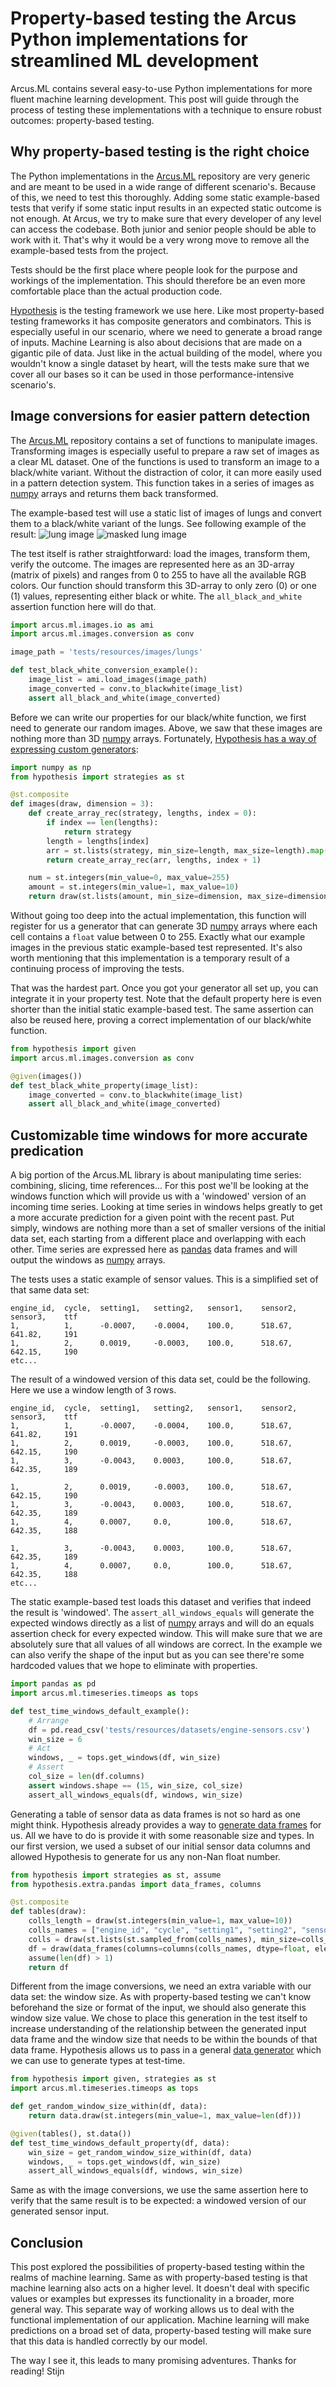 # Property-based testing the Arcus Python implementations for streamlined ML development
Arcus.ML contains several easy-to-use Python implementations for more fluent machine learning development. This post will guide through the process of testing these implementations with a technique to ensure robust outcomes: property-based testing.

## Why property-based testing is the right choice
The Python implementations in the [Arcus.ML](https://machine-learning.arcus-azure.net/) repository are very generic and are meant to be used in a wide range of different scenario's. Because of this, we need to test this thoroughly. Adding some static example-based tests that verify if some static input results in an expected static outcome is not enough. At Arcus, we try to make sure that every developer of any level can access the codebase. Both junior and senior people should be able to work with it. That's why it would be a very wrong move to remove all the example-based tests from the project.

Tests should be the first place where people look for the purpose and workings of the implementation. This should therefore be an even more comfortable place than the actual production code.

[Hypothesis](https://hypothesis.readthedocs.io/en/latest/) is the testing framework we use here. Like most property-based testing frameworks it has composite generators and combinators. This is especially useful in our scenario, where we need to generate a broad range of inputs. Machine Learning is also about decisions that are made on a gigantic pile of data. Just like in the actual building of the model, where you wouldn't know a single dataset by heart, will the tests make sure that we cover all our bases so it can be used in those performance-intensive scenario's. 

## Image conversions for easier pattern detection
The [Arcus.ML](https://machine-learning.arcus-azure.net/) repository contains a set of functions to manipulate images. Transforming images is especially useful to prepare a raw set of images as a clear ML dataset. One of the functions is used to transform an image to a black/white variant. Without the distraction of color, it can more easily used in a pattern detection system. This function takes in a series of images as [numpy](https://numpy.org/doc/stable/user/absolute_beginners.html) arrays and returns them back transformed.

The example-based test will use a static list of images of lungs and convert them to a black/white variant of the lungs. See following example of the result:
![lung image](img/CHNCXR_0001_0.png)
![masked lung image](img/CHNCXR_0001_0_mask.png)

The test itself is rather straightforward: load the images, transform them, verify the outcome. The images are represented here as an 3D-array (matrix of pixels) and ranges from 0 to 255 to have all the available RGB colors. Our function should transform this 3D-array to only zero (0) or one (1) values, representing either black or white. The `all_black_and_white` assertion function here will do that.

```python
import arcus.ml.images.io as ami
import arcus.ml.images.conversion as conv

image_path = 'tests/resources/images/lungs'

def test_black_white_conversion_example():
    image_list = ami.load_images(image_path)
    image_converted = conv.to_blackwhite(image_list)
    assert all_black_and_white(image_converted)
```

Before we can write our properties for our black/white function, we first need to generate our random images. Above, we saw that these images are nothing more than 3D [numpy](https://numpy.org/doc/stable/user/absolute_beginners.html) arrays. Fortunately, [Hypothesis has a way of expressing custom generators](https://hypothesis.readthedocs.io/en/latest/data.html#composite-strategies):

```python
import numpy as np
from hypothesis import strategies as st

@st.composite
def images(draw, dimension = 3):
    def create_array_rec(strategy, lengths, index = 0):
        if index == len(lengths):
            return strategy
        length = lengths[index]
        arr = st.lists(strategy, min_size=length, max_size=length).map(lambda x : np.array(x))
        return create_array_rec(arr, lengths, index + 1)

    num = st.integers(min_value=0, max_value=255)
    amount = st.integers(min_value=1, max_value=10)
    return draw(st.lists(amount, min_size=dimension, max_size=dimension).flatmap(lambda lengths : create_array_rec(num, lengths)))
```

Without going too deep into the actual implementation, this function will register for us a generator that can generate 3D [numpy](https://numpy.org/doc/stable/user/absolute_beginners.html) arrays where each cell contains a `float` value between 0 to 255. Exactly what our example images in the previous static example-based test represented. It's also worth mentioning that this implementation is a temporary result of a continuing process of improving the tests.

That was the hardest part. Once you got your generator all set up, you can integrate it in your property test. Note that the default property here is even shorter than the initial static example-based test. The same assertion can also be reused here, proving a correct implementation of our black/white function.

```python
from hypothesis import given
import arcus.ml.images.conversion as conv

@given(images())
def test_black_white_property(image_list):
    image_converted = conv.to_blackwhite(image_list)
    assert all_black_and_white(image_converted)
```

## Customizable time windows for more accurate predication
A big portion of the Arcus.ML library is about manipulating time series: combining, slicing, time references... For this post we'll be looking at the windows function which will provide us with a 'windowed' version of an incoming time series. Looking at time series in windows helps greatly to get a more accurate prediction for a given point with the recent past. Put simply, windows are nothing more than a set of smaller versions of the initial data set, each starting from a different place and overlapping with each other. Time series are expressed here as [pandas](https://pandas.pydata.org/docs/getting_started/index.html#getting-started) data frames and will output the windows as [numpy](https://numpy.org/doc/stable/user/absolute_beginners.html) arrays. 

The tests uses a static example of sensor values. This is a simplified set of that same data set:
```
engine_id,  cycle,  setting1,   setting2,   sensor1,    sensor2,    sensor3,    ttf
1,          1,      -0.0007,    -0.0004,    100.0,      518.67,     641.82,     191
1,          2,      0.0019,     -0.0003,    100.0,      518.67,     642.15,     190
etc...
```

The result of a windowed version of this data set, could be the following. Here we use a window length of 3 rows.
```
engine_id,  cycle,  setting1,   setting2,   sensor1,    sensor2,    sensor3,    ttf
1,          1,      -0.0007,    -0.0004,    100.0,      518.67,     641.82,     191
1,          2,      0.0019,     -0.0003,    100.0,      518.67,     642.15,     190
1,          3,      -0.0043,    0.0003,     100.0,      518.67,     642.35,     189

1,          2,      0.0019,     -0.0003,    100.0,      518.67,     642.15,     190
1,          3,      -0.0043,    0.0003,     100.0,      518.67,     642.35,     189
1,          4,      0.0007,     0.0,        100.0,      518.67,     642.35,     188

1,          3,      -0.0043,    0.0003,     100.0,      518.67,     642.35,     189
1,          4,      0.0007,     0.0,        100.0,      518.67,     642.35,     188
etc...
```

The static example-based test loads this dataset and verifies that indeed the result is 'windowed'. The `assert_all_windows_equals` will generate the expected windows directly as a list of [numpy](https://numpy.org/doc/stable/user/absolute_beginners.html) arrays and will do an equals assertion check for every expected window. This will make sure that we are absolutely sure that all values of all windows are correct. In the example we can also verify the shape of the input but as you can see there're some hardcoded values that we hope to eliminate with properties.

```python
import pandas as pd 
import arcus.ml.timeseries.timeops as tops

def test_time_windows_default_example():
    # Arrange
    df = pd.read_csv('tests/resources/datasets/engine-sensors.csv') 
    win_size = 6
    # Act
    windows, _ = tops.get_windows(df, win_size)
    # Assert
    col_size = len(df.columns)
    assert windows.shape == (15, win_size, col_size)
    assert_all_windows_equals(df, windows, win_size)
```

Generating a table of sensor data as data frames is not so hard as one might think. Hypothesis already provides a way to [generate data frames](https://hypothesis.readthedocs.io/en/latest/numpy.html?highlight=dataframe#hypothesis.extra.pandas.data_frames) for us. All we have to do is provide it with some reasonable size and types. In our first version, we used a subset of our initial sensor data columns and allowed Hypothesis to generate for us any non-Nan float number.

```python
from hypothesis import strategies as st, assume
from hypothesis.extra.pandas import data_frames, columns

@st.composite
def tables(draw):
    colls_length = draw(st.integers(min_value=1, max_value=10))
    colls_names = ["engine_id", "cycle", "setting1", "setting2", "sensor4", "seonsor4", "sensor10"]
    colls = draw(st.lists(st.sampled_from(colls_names), min_size=colls_length, max_size=colls_length))
    df = draw(data_frames(columns=columns(colls_names, dtype=float, elements=st.floats(allow_nan=False))))
    assume(len(df) > 1)
    return df
```

Different from the image conversions, we need an extra variable with our data set: the window size. As with property-based testing we can't know beforehand the size or format of the input, we should also generate this window size value. We chose to place this generation in the test itself to increase understanding of the relationship between the generated input data frame and the window size that needs to be within the bounds of that data frame. Hypothesis allows us to pass in a general [data generator](https://hypothesis.readthedocs.io/en/latest/data.html#drawing-interactively-in-tests) which we can use to generate types at test-time.

```python
from hypothesis import given, strategies as st
import arcus.ml.timeseries.timeops as tops

def get_random_window_size_within(df, data):
    return data.draw(st.integers(min_value=1, max_value=len(df)))

@given(tables(), st.data())
def test_time_windows_default_property(df, data):
    win_size = get_random_window_size_within(df, data)
    windows, _ = tops.get_windows(df, win_size)
    assert_all_windows_equals(df, windows, win_size)
```

Same as with the image conversions, we use the same assertion here to verify that the same result is to be expected: a windowed version of our generated sensor input.

## Conclusion
This post explored the possibilities of property-based testing within the realms of machine learning. Same as with property-based testing is that machine learning also acts on a higher level. It doesn't deal with specific values or examples but expresses its functionality in a broader, more general way. This separate way of working allows us to deal with the functional implementation of our application. Machine learning will make predictions on a broad set of data, property-based testing will make sure that this data is handled correctly by our model.

The way I see it, this leads to many promising adventures.
Thanks for reading!
Stijn